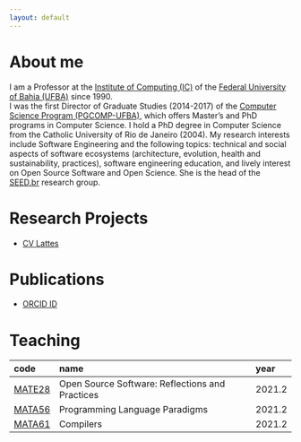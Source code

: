 ```yaml
---
layout: default
---
```


# About me 

I am a Professor at the <a href="https://computacao.ufba.br/">Institute of Computing (IC)</a> 
of the <a href="https://ufba.br/">Federal University of Bahia (UFBA)</a> since 1990.  
I was the first Director of Graduate Studies (2014-2017) of the 
<a href="https://computacao.ufba.br/pt-br/programa-de-pos-graduacao-em-ciencia-da-computacao">Computer Science Program (PGCOMP-UFBA)</a>, 
which offers Master’s and PhD programs in Computer Science. 
I hold a PhD degree in Computer Science from the Catholic University of Rio de Janeiro (2004).
My research interests include Software Engineering and the following topics: 
technical and social aspects of software ecosystems (architecture, evolution, health and sustainability, practices), 
software engineering education, and lively interest on Open Source Software and Open Science. 
She is the head of the [SEED.br](https://seed-br.github.io/) research group.

# Research Projects

* [CV Lattes](http://lattes.cnpq.br/1827829018668226)

# Publications
* [ORCID ID](https://orcid.org/0000-0001-5172-9641)

# Teaching

| code   | name                                            | year   |
|:-------|:------------------------------------------------|:-------|
| [MATE28](https://github.com/mate28-ic-ufba/turma-20212) | Open Source Software: Reflections and Practices | 2021.2 |
| [MATA56](https://github.com/mata56-ic-ufba/paradigmas) | Programming Language Paradigms | 2021.2 |
| [MATA61](https://github.com/mata61-ic-ufba/compiladores) | Compilers | 2021.2 |
